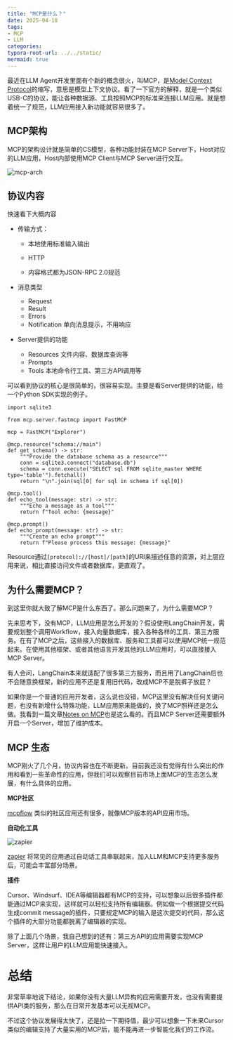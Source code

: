 ```yaml
---
title: "MCP是什么？"
date: 2025-04-18
tags:
- MCP
- LLM
categories:
typora-root-url: ../../static/
mermaid: true
---
```


最近在LLM Agent开发里面有个新的概念很火，叫MCP，是[Model Context Protocol](https://modelcontextprotocol.io/introduction)的缩写，意思是模型上下文协议。看了一下官方的解释，就是一个类似USB-C的协议，能让各种数据源、工具按照MCP的标准来连接LLM应用。就是想着统一了规范，LLM应用接入新功能就容易很多了。

<!--more-->

## MCP架构

MCP的架构设计就是简单的CS模型，各种功能封装在MCP Server下，Host对应的LLM应用，Host内部使用MCP Client与MCP Server进行交互。

![mcp-arch](/img/20/mcp-arch.png?) 

## 协议内容

快速看下大概内容

- 传输方式：

  - 本地使用标准输入输出

  - HTTP
  - 内容格式都为JSON-RPC 2.0规范

- 消息类型

  - Request
  - Result
  - Errors
  - Notification 单向消息提示，不用响应

- Server提供的功能

  - Resources 文件内容、数据库查询等 
  - Prompts 
  - Tools 本地命令行工具、第三方API调用等

可以看到协议的核心是很简单的，很容易实现。主要是看Server提供的功能，给一个Python SDK实现的例子。

```
import sqlite3

from mcp.server.fastmcp import FastMCP

mcp = FastMCP("Explorer")

@mcp.resource("schema://main")
def get_schema() -> str:
    """Provide the database schema as a resource"""
    conn = sqlite3.connect("database.db")
    schema = conn.execute("SELECT sql FROM sqlite_master WHERE type='table'").fetchall()
    return "\n".join(sql[0] for sql in schema if sql[0])
    
@mcp.tool()
def echo_tool(message: str) -> str:
    """Echo a message as a tool"""
    return f"Tool echo: {message}"

@mcp.prompt()
def echo_prompt(message: str) -> str:
    """Create an echo prompt"""
    return f"Please process this message: {message}"
```

Resource通过`[protocol]://[host]/[path]`的URI来描述任意的资源，对上层应用来说，相比直接访问文件或者数据库，更直观了。

## 为什么需要MCP？

到这里你就大致了解MCP是什么东西了。那么问题来了，为什么需要MCP？

先来思考下，没有MCP，LLM应用是怎么开发的？假设使用LangChain开发，需要规划整个调用Workflow，接入向量数据库，接入各种各样的工具、第三方服务。在有了MCP之后，这些接入的数据库、服务和工具都可以使用MCP统一规范起来。在使用其他框架、或者其他语言开发其他的LLM应用时，可以直接接入MCP Server。

有人会问，LangChain本来就适配了很多第三方服务，而且用了LangChain后也不会随意换框架，新的应用不还是复用旧代码，改成MCP不是脱裤子放屁？

如果你是一个普通的应用开发者，这么说也没错，MCP这里没有解决任何关键问题，也没有新增什么特殊功能，LLM应用原来能做的，换了MCP照样还是怎么做。我看到一篇文章[Notes on MCP](https://taoofmac.com/space/notes/2025/03/22/1900)也是这么看的。而且MCP Server还需要额外开启一个Server，增加了维护成本。

## MCP 生态

MCP刚火了几个月，协议内容也在不断更新。目前我还没有觉得有什么突出的作用和看到一些革命性的应用，但我们可以观察目前市场上面MCP的生态怎么发展，有什么具体的应用。

**MCP社区**

[mcpflow](https://mcpflow.io/) 类似的社区应用还有很多，就像MCP版本的API应用市场。

**自动化工具**

![zapier](/img/20/zapier.png)

[zapier](https://zapier.com/app/home) 将常见的应用通过自动话工具串联起来，加入LLM和MCP支持更多服务后，可能会丰富部分场景。

**插件**

Cursor、Windsurf、IDEA等编辑器都有MCP的支持，可以想象以后很多插件都能通过MCP来实现，这样就可以轻松支持所有编辑器。例如做一个根据提交代码生成commit message的插件，只要规定MCP的输入是这次提交的代码，那么这个插件的大部分功能都脱离了编辑器的实现。

除了上面几个场景，我自己想到的还有：第三方API的应用需要实现MCP Server，这样让用户的LLM应用能快速接入。

# 总结

非常草率地说下结论，如果你没有大量LLM异构的应用需要开发，也没有需要提供API类的服务，那么在日常开发基本可以无视MCP。

不过这个协议发展得太快了，还是拉一下期待值，最少可以想象一下未来Cursor类似的编辑支持了大量实用的MCP后，能不能再进一步智能化我们的工作流。
